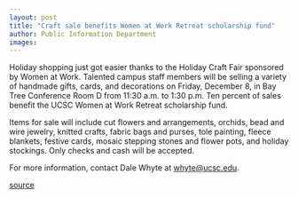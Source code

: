 ```yaml
---
layout: post
title: "Craft sale benefits Women at Work Retreat scholarship fund"
author: Public Information Department
images:
---
```


Holiday shopping just got easier thanks to the Holiday Craft Fair sponsored by Women at Work. Talented campus staff members will be selling a variety of handmade gifts, cards, and decorations on Friday, December 8, in Bay Tree Conference Room D from 11:30 a.m. to 1:30 p.m. Ten percent of sales benefit the UCSC Women at Work Retreat scholarship fund.

Items for sale will include cut flowers and arrangements, orchids, bead and wire jewelry, knitted crafts, fabric bags and purses, tole painting, fleece blankets, festive cards, mosaic stepping stones and flower pots, and holiday stockings. Only checks and cash will be accepted.

For more information, contact Dale Whyte at [whyte@ucsc.edu][1].

[1]: mailto:whyte@ucsc.edu

[source](http://www1.ucsc.edu/currents/06-07/12-04/brief-crafts.asp "Permalink to brief-crafts")
